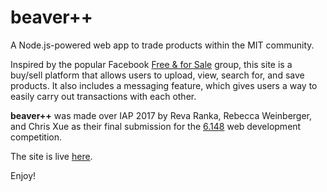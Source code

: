 # beaver++

A Node.js-powered web app to trade products within the MIT community.

Inspired by the popular Facebook [Free & for Sale](https://www.facebook.com/groups/177075345746890/) group, this site is a buy/sell platform that allows users to upload, view, search for, and save products. It also includes a messaging feature, which gives users a way to easily carry out transactions with each other.

**beaver++** was made over IAP 2017 by Reva Ranka, Rebecca Weinberger, and Chris Xue as their final submission for the [6.148](http://6.148.scripts.mit.edu) web development competition. 

The site is live [here](http://beaverplus.herokuapp.com).

Enjoy!